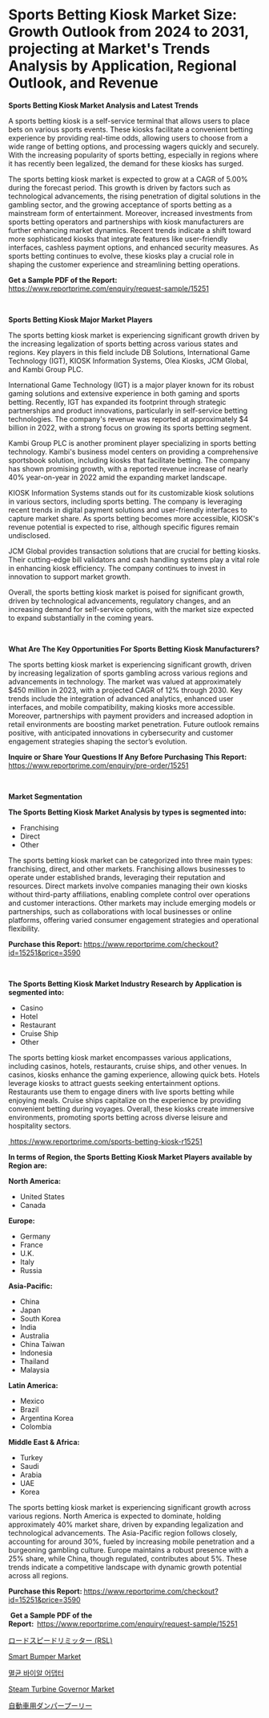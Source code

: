<p><h1>Sports Betting Kiosk Market Size: Growth Outlook from 2024 to 2031, projecting at Market's Trends Analysis by Application, Regional Outlook, and Revenue</h1></p><p><strong>Sports Betting Kiosk Market Analysis and Latest Trends</strong></p>
<p><p>A sports betting kiosk is a self-service terminal that allows users to place bets on various sports events. These kiosks facilitate a convenient betting experience by providing real-time odds, allowing users to choose from a wide range of betting options, and processing wagers quickly and securely. With the increasing popularity of sports betting, especially in regions where it has recently been legalized, the demand for these kiosks has surged.</p><p>The sports betting kiosk market is expected to grow at a CAGR of 5.00% during the forecast period. This growth is driven by factors such as technological advancements, the rising penetration of digital solutions in the gambling sector, and the growing acceptance of sports betting as a mainstream form of entertainment. Moreover, increased investments from sports betting operators and partnerships with kiosk manufacturers are further enhancing market dynamics. Recent trends indicate a shift toward more sophisticated kiosks that integrate features like user-friendly interfaces, cashless payment options, and enhanced security measures. As sports betting continues to evolve, these kiosks play a crucial role in shaping the customer experience and streamlining betting operations.</p></p>
<p><strong>Get a Sample PDF of the Report:&nbsp;</strong> <a href="https://www.reportprime.com/enquiry/request-sample/15251">https://www.reportprime.com/enquiry/request-sample/15251</a></p>
<p>&nbsp;</p>
<p><strong>Sports Betting Kiosk Major Market Players</strong></p>
<p><p>The sports betting kiosk market is experiencing significant growth driven by the increasing legalization of sports betting across various states and regions. Key players in this field include DB Solutions, International Game Technology (IGT), KIOSK Information Systems, Olea Kiosks, JCM Global, and Kambi Group PLC.</p><p>International Game Technology (IGT) is a major player known for its robust gaming solutions and extensive experience in both gaming and sports betting. Recently, IGT has expanded its footprint through strategic partnerships and product innovations, particularly in self-service betting technologies. The company's revenue was reported at approximately $4 billion in 2022, with a strong focus on growing its sports betting segment.</p><p>Kambi Group PLC is another prominent player specializing in sports betting technology. Kambi's business model centers on providing a comprehensive sportsbook solution, including kiosks that facilitate betting. The company has shown promising growth, with a reported revenue increase of nearly 40% year-on-year in 2022 amid the expanding market landscape.</p><p>KIOSK Information Systems stands out for its customizable kiosk solutions in various sectors, including sports betting. The company is leveraging recent trends in digital payment solutions and user-friendly interfaces to capture market share. As sports betting becomes more accessible, KIOSK's revenue potential is expected to rise, although specific figures remain undisclosed.</p><p>JCM Global provides transaction solutions that are crucial for betting kiosks. Their cutting-edge bill validators and cash handling systems play a vital role in enhancing kiosk efficiency. The company continues to invest in innovation to support market growth.</p><p>Overall, the sports betting kiosk market is poised for significant growth, driven by technological advancements, regulatory changes, and an increasing demand for self-service options, with the market size expected to expand substantially in the coming years.</p></p>
<p>&nbsp;</p>
<p><strong>What Are The Key Opportunities For Sports Betting Kiosk Manufacturers?</strong></p>
<p><p>The sports betting kiosk market is experiencing significant growth, driven by increasing legalization of sports gambling across various regions and advancements in technology. The market was valued at approximately $450 million in 2023, with a projected CAGR of 12% through 2030. Key trends include the integration of advanced analytics, enhanced user interfaces, and mobile compatibility, making kiosks more accessible. Moreover, partnerships with payment providers and increased adoption in retail environments are boosting market penetration. Future outlook remains positive, with anticipated innovations in cybersecurity and customer engagement strategies shaping the sector’s evolution.</p></p>
<p><strong>Inquire or Share Your Questions If Any Before Purchasing This Report:</strong> <a href="https://www.reportprime.com/enquiry/pre-order/15251">https://www.reportprime.com/enquiry/pre-order/15251</a></p>
<p>&nbsp;</p>
<p><strong>Market Segmentation</strong></p>
<p><strong>The Sports Betting Kiosk Market Analysis by types is segmented into:</strong></p>
<p><ul><li>Franchising</li><li>Direct</li><li>Other</li></ul></p>
<p><p>The sports betting kiosk market can be categorized into three main types: franchising, direct, and other markets. Franchising allows businesses to operate under established brands, leveraging their reputation and resources. Direct markets involve companies managing their own kiosks without third-party affiliations, enabling complete control over operations and customer interactions. Other markets may include emerging models or partnerships, such as collaborations with local businesses or online platforms, offering varied consumer engagement strategies and operational flexibility.</p></p>
<p><strong>Purchase this Report:&nbsp;</strong><a href="https://www.reportprime.com/checkout?id=15251&price=3590">https://www.reportprime.com/checkout?id=15251&price=3590</a></p>
<p>&nbsp;</p>
<p><strong>The Sports Betting Kiosk Market Industry Research by Application is segmented into:</strong></p>
<p><ul><li>Casino</li><li>Hotel</li><li>Restaurant</li><li>Cruise Ship</li><li>Other</li></ul></p>
<p><p>The sports betting kiosk market encompasses various applications, including casinos, hotels, restaurants, cruise ships, and other venues. In casinos, kiosks enhance the gaming experience, allowing quick bets. Hotels leverage kiosks to attract guests seeking entertainment options. Restaurants use them to engage diners with live sports betting while enjoying meals. Cruise ships capitalize on the experience by providing convenient betting during voyages. Overall, these kiosks create immersive environments, promoting sports betting across diverse leisure and hospitality sectors.</p></p>
<p><a href="https://www.reportprime.com/sports-betting-kiosk-r15251">&nbsp;https://www.reportprime.com/sports-betting-kiosk-r15251</a></p>
<p><strong>In terms of Region, the Sports Betting Kiosk Market Players available by Region are:</strong></p>
<p>
    <p> <strong> North America: </strong>
        <ul>
            <li>United States</li>
            <li>Canada</li>
        </ul>
        </p> 
    <p> <strong> Europe: </strong>
        <ul>
            <li>Germany</li>
            <li>France</li>
            <li>U.K.</li>
            <li>Italy</li>
            <li>Russia</li>
        </ul>
        </p> 
    <p> <strong> Asia-Pacific: </strong>
        <ul>
            <li>China</li>
            <li>Japan</li>
            <li>South Korea</li>
            <li>India</li>
            <li>Australia</li>
            <li>China Taiwan</li>
            <li>Indonesia</li>
            <li>Thailand</li>
            <li>Malaysia</li>
        </ul>
        </p> 
    <p> <strong> Latin America: </strong>
        <ul>
            <li>Mexico</li>
            <li>Brazil</li>
            <li>Argentina Korea</li>
            <li>Colombia</li>
        </ul>
        </p> 
    <p> <strong> Middle East & Africa: </strong>
        <ul>
            <li>Turkey</li>
            <li>Saudi</li>
            <li>Arabia</li>
            <li>UAE</li>
            <li>Korea</li>
        </ul>
    </p>
    </p>
<p><p>The sports betting kiosk market is experiencing significant growth across various regions. North America is expected to dominate, holding approximately 40% market share, driven by expanding legalization and technological advancements. The Asia-Pacific region follows closely, accounting for around 30%, fueled by increasing mobile penetration and a burgeoning gambling culture. Europe maintains a robust presence with a 25% share, while China, though regulated, contributes about 5%. These trends indicate a competitive landscape with dynamic growth potential across all regions.</p></p>
<p><strong>Purchase this Report: </strong><a href="https://www.reportprime.com/checkout?id=15251&price=3590">https://www.reportprime.com/checkout?id=15251&price=3590</a></p>
<p>&nbsp;<strong>Get a Sample PDF of the Report:&nbsp;&nbsp;</strong><a href="https://www.reportprime.com/enquiry/request-sample/15251">https://www.reportprime.com/enquiry/request-sample/15251</a></p>
<p><strong></strong></p>
<p><p><a href="https://medium.com/@lillianamurazik2023/road-speed-limiter-rsl-market-%E3%81%AF-%E3%82%B3%E3%82%B9%E3%83%88%E7%AE%A1%E7%90%86%E3%81%A8%E5%8A%B9%E7%8E%87%E5%90%91%E4%B8%8A%E3%82%92%E5%84%AA%E5%85%88%E3%81%97%E3%81%BE%E3%81%99-%E3%81%95%E3%82%89%E3%81%AB-%E5%A0%B1%E5%91%8A%E6%9B%B8%E3%81%AF%E5%B8%82%E5%A0%B4%E3%81%AE%E9%9C%80%E8%A6%81%E9%9D%A2%E3%81%A8%E4%BE%9B%E7%B5%A6%E9%9D%A2%E3%81%AE%E4%B8%A1%E6%96%B9%E3%82%92%E3%82%AB%E3%83%90%E3%83%BC%E3%81%97%E3%81%A6%E3%81%84%E3%81%BE%E3%81%99-road-speed-e05db5dc0132">ロードスピードリミッター (RSL)</a></p><p><a href="https://www.linkedin.com/pulse/booming-smart-bumper-market-sector-analysis-growth-projections-7jnac?trackingId=jLZi7CnfSQOQvPXmWhAeBg%3D%3D">Smart Bumper Market</a></p><p><a href="https://medium.com/@percyhagernes9778/2024%EB%85%84%EB%B6%80%ED%84%B0-2031%EB%85%84%EA%B9%8C%EC%A7%80%EC%9D%98-%EA%B8%80%EB%A1%9C%EB%B2%8C-%EB%A9%B8%EA%B7%A0-%EB%B0%94%EC%9D%B4%EC%95%8C-%EC%96%B4%EB%8C%91%ED%84%B0-%EC%8B%9C%EC%9E%A5-%ED%83%90%EC%83%89-%ED%8A%B8%EB%A0%8C%EB%93%9C%EC%97%90%EC%84%9C-%EC%A0%84%EB%9E%B5%EA%B9%8C%EC%A7%80-af1775318612">멸균 바이알 어댑터</a></p><p><a href="https://issuu.com/reportprime-2/docs/steam-turbine-governor-market-size-_fca65e3a9c675a">Steam Turbine Governor Market</a></p><p><a href="https://medium.com/@lillianamurazik2023/automotive-damper-pulley-market-%E3%81%AF-%E3%82%B3%E3%82%B9%E3%83%88%E7%AE%A1%E7%90%86%E3%81%A8%E5%8A%B9%E7%8E%87%E5%90%91%E4%B8%8A%E3%82%92%E5%84%AA%E5%85%88%E3%81%97%E3%81%BE%E3%81%99-%E3%81%95%E3%82%89%E3%81%AB-%E5%A0%B1%E5%91%8A%E6%9B%B8%E3%81%AF%E5%B8%82%E5%A0%B4%E3%81%AE%E9%9C%80%E8%A6%81%E9%9D%A2%E3%81%A8%E4%BE%9B%E7%B5%A6%E9%9D%A2%E3%81%AE%E4%B8%A1%E6%96%B9%E3%82%92%E3%82%AB%E3%83%90%E3%83%BC%E3%81%97%E3%81%A6%E3%81%84%E3%81%BE%E3%81%99-automotive-44ae7206c7be">自動車用ダンパープーリー</a></p></p>